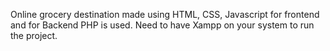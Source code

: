Online grocery destination made using HTML, CSS, Javascript for frontend and for Backend PHP is used.
Need to have Xampp on your system to run the project.

